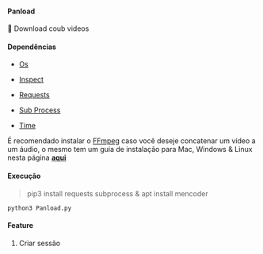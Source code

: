 
#### Panload

:rabbit: Download coub videos

#### Dependências

* [Os](https://docs.python.org/3.7/library/os.html)

* [Inspect](https://docs.python.org/3.7/library/inspect.html)

* [Requests](http://docs.python-requests.org/en/master/)

* [Sub Process](https://docs.python.org/3.7/library/subprocess.html)

* [Time](https://docs.python.org/3.7/library/time.html)

É recomendado instalar o [FFmpeg](https://ffmpeg.org/) caso você deseje concatenar um vídeo a um áudio, o mesmo tem um guia de instalação para Mac, Windows & Linux nesta página **[aqui](https://github.com/adaptlearning/adapt_authoring/wiki/Installing-FFmpeg)**

#### Execução

> pip3 install requests subprocess & apt install mencoder

`python3 Panload.py`

#### Feature

1. Criar sessão
